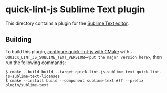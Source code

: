 # quick-lint-js Sublime Text plugin

This directory contains a plugin for the [Sublime Text editor].

## Building

To build this plugin, [configure quick-lint-js with CMake] with
`-DQUICK_LINT_JS_SUBLIME_TEXT_VERSION=<put the major version here>`,
then run the following commands:

    $ cmake --build build --target quick-lint-js-sublime-text quick-lint-js-sublime-text-licenses
    $ cmake --install build --component sublime-text #?? --prefix plugin/sublime-text

[Sublime Text editor]: https://www.sublimetext.com/
[configure quick-lint-js with CMake]: ../../docs/BUILDING.md
